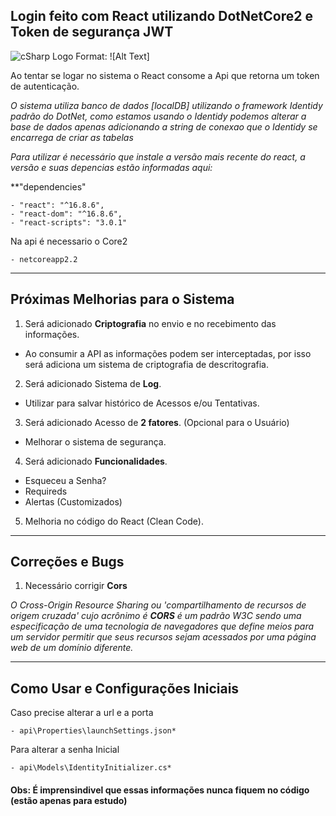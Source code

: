 ## Login feito com React utilizando DotNetCore2 e Token de segurança JWT

![cSharp Logo](/images/charp.png)
Format: ![Alt Text]

Ao tentar se logar no sistema o React consome a Api que retorna um token de autenticação.

*O sistema utiliza banco de dados [localDB] utilizando o framework Identidy padrão do DotNet, como 
estamos usando o Identidy podemos alterar a base de dados apenas adicionando a string de conexao que o Identidy se encarrega de criar as tabelas*



*Para utilizar é necessário que instale a versão mais recente do react, a versão e suas depencias estão informadas aqui:*
 
 **"dependencies"
 
    - "react": "^16.8.6",
    - "react-dom": "^16.8.6",
    - "react-scripts": "3.0.1"
  
  
  Na api é necessario o Core2
  
    - netcoreapp2.2
  
---

## Próximas Melhorias para o Sistema

1. Será adicionado  **Criptografia** no envio e no recebimento das informações.
  - Ao consumir a API as informações podem ser interceptadas, por isso será adiciona um sistema de criptografia de descritografia.
  
  
2. Será adicionado Sistema de **Log**.
  - Utilizar para salvar histórico de Acessos e/ou Tentativas.


3. Será adicionado Acesso de **2 fatores**. (Opcional para o Usuário)
  - Melhorar o sistema de segurança.


4. Será adicionado **Funcionalidades**.
  - Esqueceu a Senha?
  - Requireds
  - Alertas (Customizados)


5. Melhoria no código do React (Clean Code).

---


## Correções e Bugs

1. Necessário corrigir **Cors**

*O Cross-Origin Resource Sharing ou 'compartilhamento de recursos de origem cruzada' cujo acrônimo é **CORS** é um padrão W3C sendo uma especificação de uma tecnologia de navegadores que define meios para um servidor permitir que seus recursos sejam acessados por uma página web de um domínio diferente.*


---

## Como Usar e Configurações Iniciais

 Caso precise alterar a url e a porta
 
    - api\Properties\launchSettings.json*


 Para alterar a senha Inicial

    - api\Models\IdentityInitializer.cs*
   
 
#### Obs: É imprensindivel que essas informações nunca fiquem no código **(estão apenas para estudo)**
                
